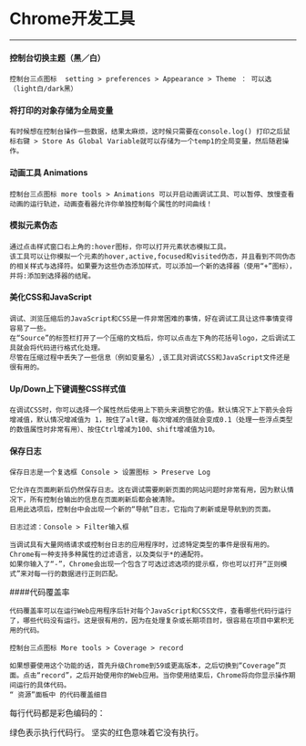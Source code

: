 # Chrome开发工具


---
#### 控制台切换主题（黑／白）
```
控制台三点图标  setting > preferences > Appearance > Theme ： 可以选（light白/dark黑）
```

#### 将打印的对象存储为全局变量
    
    有时候想在控制台操作一些数据，结果太麻烦，这时候只需要在console.log() 打印之后鼠标右键 > Store As Global Variable就可以存储为一个temp1的全局变量，然后随君操作。

#### 动画工具 Animations

    控制台三点图标 more tools > Animations 可以开启动画调试工具、可以暂停、放慢查看动画的运行轨迹，动画查看器允许你单独控制每个属性的时间曲线！

#### 模拟元素伪态

    通过点击样式窗口右上角的:hover图标，你可以打开元素状态模拟工具。
    该工具可以让你模拟一个元素的hover,active,focused和visited伪态，并且看到不同伪态的相关样式与选择符。如果要为这些伪态添加样式，可以添加一个新的选择器（使用“+”图标），并将:添加到选择器的结尾。

#### 美化CSS和JavaScript

    调试、浏览压缩后的JavaScript和CSS是一件非常困难的事情，好在调试工具让这件事情变得容易了一些。
    在“Source”的标签栏打开了一个压缩的文档后，你可以点击左下角的花括号logo，之后调试工具就会将代码进行格式化处理。
    尽管在压缩过程中丢失了一些信息（例如变量名）,该工具对调试CSS和JavaScript文件还是很有用的。

#### Up/Down上下键调整CSS样式值

    在调试CSS时，你可以选择一个属性然后使用上下箭头来调整它的值。默认情况下上下箭头会将增减值，默认情况增减值为 1，按住了alt键，每次增减的值就会变成0.1（处理一些浮点类型的数值属性时非常有用）、按住Ctrl增减为100、shift增减值为10。

#### 保存日志

    保存日志是一个复选框 Console > 设置图标 > Preserve Log
    
    它允许在页面刷新后仍然保存日志。这在调试需要刷新页面的网站问题时非常有用，因为默认情况下，所有控制台输出的信息在页面刷新后都会被清除。
    启用此选项后，控制台中会出现一个新的“导航”日志，它指向了刷新或是导航到的页面。
    
    日志过滤：Console > Filter输入框
    
    当调试具有大量网络请求或控制台日志的应用程序时，过滤特定类型的事件是很有用的。
    Chrome有一种支持多种属性的过滤语言，以及类似于*的通配符。
    如果你输入了“-”，Chrome会出现一个包含了可选过滤选项的提示框，你也可以打开“正则模式”来对每一行的数据进行正则匹配。

####代码覆盖率

    代码覆盖率可以在运行Web应用程序后针对每个JavaScript和CSS文件，查看哪些代码行运行了，哪些代码没有运行。这是很有用的，因为在处理复杂或长期项目时，很容易在项目中累积无用的代码。
    
    控制台三点图标 More tools > Coverage > record
    
    如果想要使用这个功能的话，首先升级Chrome到59或更高版本，之后切换到“Coverage”页面。点击“record”，之后开始使用你的Web应用。当你使用结束后，Chrome将向你显示操作期间运行的具体代码。
    “ 资源”面板中 的代码覆盖细目
每行代码都是彩色编码的：

绿色表示执行代码行。
坚实的红色意味着它没有执行。
